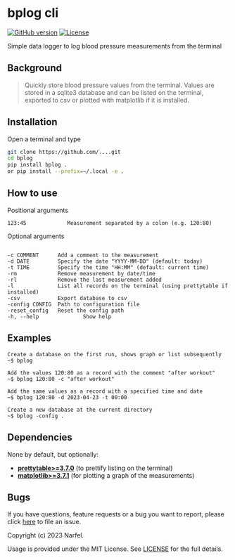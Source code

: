 # bplog cli

[![GitHub version](https://img.shields.io/badge/version-v0.0.1-blue.svg)](https://github.com/yilber/readme-boilerplate)
[![License](https://img.shields.io/github/license/yilber/readme-boilerplate.svg)](https://github.com/Yilber/readme-boilerplate/blob/master/LICENSE)

Simple data logger to log blood pressure measurements from the terminal

## Background

> Quickly store blood pressure values from the terminal. Values are stored in a sqlite3 database and can be listed on the terminal, exported to csv or plotted with matplotlib if it is installed.

## Installation

Open a terminal and type

```sh
git clone https://github.com/....git
cd bplog
pip install bplog .
or pip install --prefix=~/.local -e .
```

## How to use

Positional arguments

```
123:45             Measurement separated by a colon (e.g. 120:80)
```

Optional arguments

```

-c COMMENT      Add a comment to the measurement
-d DATE         Specify the date "YYYY-MM-DD" (default: today)
-t TIME         Specify the time "HH:MM" (default: current time)
-rm             Remove measurement by date/time
-rl             Remove the last measurement added
-l              List all records on the terminal (using prettytable if installed)
-csv            Export database to csv
-config CONFIG  Path to configuration file
-reset_config   Reset the config path
-h, --help              Show help
```

## Examples

```
Create a database on the first run, shows graph or list subsequently
~$ bplog

Add the values 120:80 as a record with the comment "after workout"
~$ bplog 120:80 -c "after workout"

Add the same values as a record with a specified time and date
~$ bplog 120:80 -d 2023-04-23 -t 00:00

Create a new database at the current directory
~$ bplog -config .
```

## Dependencies

None by default, but optionally:

* [**prettytable>=3.7.0**](https://pypi) (to prettify listing on the terminal)
* [**matplotlib>=3.7.1**](https://pypi) (for plotting a graph of the measurements)

## Bugs

If you have questions, feature requests or a bug you want to report, please click [here](https://github.com/.../issues) to file an issue.

Copyright (c) 2023 Narfel.

Usage is provided under the MIT License. See [LICENSE](https://github.com/.../blob/master/LICENSE) for the full details.
